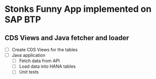 # Stonks Funny App implemented on SAP BTP

## CDS Views and Java fetcher and loader
- [ ] Create CDS Views for the tables
- [ ] Java application
    - [ ] Fetch data from API
    - [ ] Load data into HANA tables
    - [ ] Unit tests
